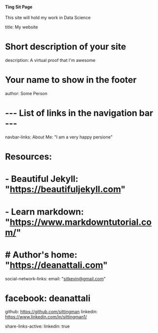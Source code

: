#### Ting Sit Page

This site will hold my work in Data Science

title: My website

# Short description of your site
description: A virtual proof that I'm awesome

# Your name to show in the footer
author: Some Person

# --- List of links in the navigation bar --- #

navbar-links:
  About Me: "I am a very happy persione"
#   Resources:
#     - Beautiful Jekyll: "https://beautifuljekyll.com"
#     - Learn markdown: "https://www.markdowntutorial.com/"
# #   Author's home: "https://deanattali.com"
  
  social-network-links:
  email: "sitkevin@gmail.com"
#   facebook: deanattali
  github: https://github.com/sittingman
  linkedin: https://www.linkedin.com/in/sittingman1/
 
 
share-links-active:
  linkedin: true